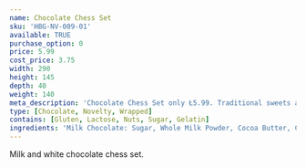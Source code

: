 ```yaml
---
name: Chocolate Chess Set
sku: 'HBG-NV-009-01'
available: TRUE
purchase_option: 0
price: 5.99
cost_price: 3.75
width: 290
height: 145
depth: 40
weight: 140
meta_description: 'Chocolate Chess Set only Ł5.99. Traditional sweets and more at Humbugs Confectionery Store. Specialists in satisfying your sweet tooth!'
type: [Chocolate, Novelty, Wrapped]
contains: [Gluten, Lactose, Nuts, Sugar, Gelatin]
ingredients: 'Milk Chocolate: Sugar, Whole Milk Powder, Cocoa Butter, Cocoa Mass, Spya Lecithin, Vanilla. White Chocolate: Sugar Cocoa Butter, Whole Milk Powder, Soya Lecithin, Vanilla. Milk Chocolate Contains: Cocoa Solids 31%, Milk Solids 20%. May contain nut traces.'
---
```

Milk and white chocolate chess set.